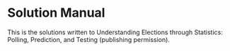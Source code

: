 # Solution Manual
This is the solutions written to Understanding Elections through Statistics: Polling, Prediction, and Testing (publishing permission). 
